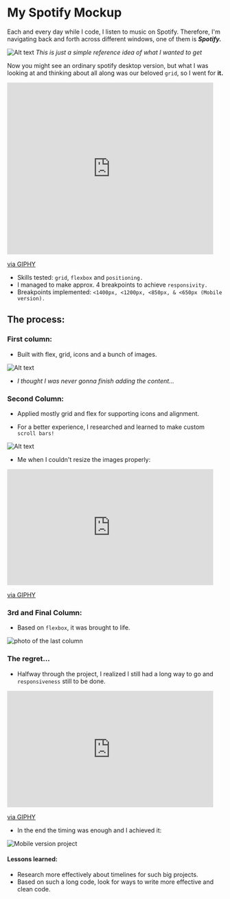 # My Spotify Mockup

Each and every day while I code, I listen to music on Spotify. Therefore, I'm navigating back and forth across different windows, one of them is **_Spotify._**

![Alt text](<Assets/Images/Reference img.png>)
_This is just a simple reference idea of what I wanted to get_

Now you might see an ordinary spotify desktop version, but what I was looking at and thinking about all along was our beloved `grid`, so I went for **it.**

<iframe src="https://giphy.com/embed/cXblnKXr2BQOaYnTni" width="480" height="400" frameBorder="0" class="giphy-embed" allowFullScreen></iframe><p><a href="https://giphy.com/gifs/theoffice-the-office-tv-moroccan-christmas-cXblnKXr2BQOaYnTni">via GIPHY</a></p>


- Skills tested:  `grid`, `flexbox` and `positioning.`
- I managed to make approx. 4 breakpoints to achieve `responsivity.`
- Breakpoints implemented: `<1400px, <1200px, <850px, & <650px (Mobile version).`

## The process:

### First column:
- Built with flex, grid, icons and a bunch of images.

![Alt text](<Assets/Images/Screenshot from 2023-11-10 20-37-06.png>)

- _I thought I was never gonna finish adding the content..._


### Second Column:
- Applied mostly grid and flex for supporting icons and alignment.

- For a better experience, I researched and learned to make custom `scroll bars!`

![Alt text](<Assets/Images/Screenshot from 2023-11-10 20-37-29.png>)

- Me when I couldn't resize the images properly:

 <iframe src="https://giphy.com/embed/vy42fjZIQdoas" width="480" height="270" frameBorder="0" class="giphy-embed" allowFullScreen></iframe><p><a href="https://giphy.com/gifs/michael-scott-vy42fjZIQdoas">via GIPHY</a></p>

### 3rd and Final Column:

- Based on `flexbox`, it was brought to life.

![photo of the last column](<Assets/Images/Screenshot from 2023-11-10 20-37-42.png>)

### The regret...

- Halfway through the project, I realized I still had a long way to go and `responsiveness` still to be done.

<iframe src="https://giphy.com/embed/9oF7EAvaFUOEU" width="480" height="271" frameBorder="0" class="giphy-embed" allowFullScreen></iframe><p><a href="https://giphy.com/gifs/the-office-smile-9oF7EAvaFUOEU">via GIPHY</a></p>

- In the end the timing was enough and I achieved it:

![Mobile version project](./Assets/Images/IMG_4551.png)

#### Lessons learned:

- Research more effectively about timelines for such big projects.
- Based on such a long code, look for ways to write more effective and clean code.


